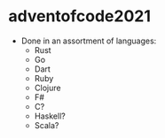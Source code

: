 # adventofcode2021

- Done in an assortment of languages:
  - Rust
  - Go
  - Dart
  - Ruby
  - Clojure
  - F#
  - C?
  - Haskell?
  - Scala?
